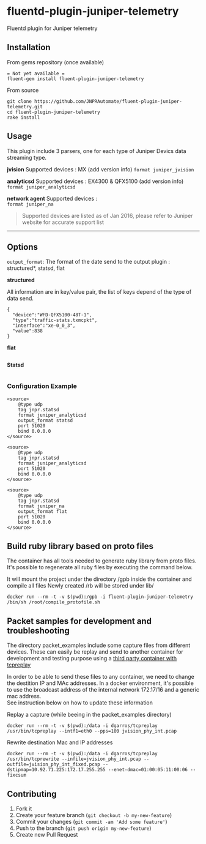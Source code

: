 # fluentd-plugin-juniper-telemetry
Fluentd plugin for Juniper telemetry

## Installation

From gems repository (once available)
```
= Not yet available =
fluent-gem install fluent-plugin-juniper-telemetry
```

From source
```
git clone https://github.com/JNPRAutomate/fluent-plugin-juniper-telemetry.git
cd fluent-plugin-juniper-telemetry
rake install
```

## Usage

This plugin include 3 parsers, one for each type of Juniper Devics data streaming type.

**jvision**
Supported devices : MX (add version info)
`format juniper_jvision`

**analyticsd**
Supported devices : EX4300 & QFX5100 (add version info)
`format juniper_analyticsd`

**network agent**
Supported devices :  
`format juniper_na`

> Supported devices are listed as of Jan 2016, please refer to Juniper website for accurate support list

--------------

## Options

`output_format`: The format of the date send to the output plugin : structured*, statsd, flat

**structured**

All information are in key/value pair, the list of keys depend of the type of data send.
```
{
  "device":"WFD-QFX5100-48T-1",
  "type":"traffic-stats.txmcpkt",  
  "interface":"xe-0_0_3",  
  "value":838
}
```

**flat**
```
```

**Statsd**

```
```

### Configuration Example

```
<source>
    @type udp
    tag jnpr.statsd
    format juniper_analyticsd
    output_format statsd
    port 51020
    bind 0.0.0.0
</source>
```

```
<source>
    @type udp
    tag jnpr.statsd
    format juniper_analyticsd
    port 51020
    bind 0.0.0.0
</source>
```

```
<source>
    @type udp
    tag jnpr.statsd
    format juniper_na
    output_format flat
    port 51020
    bind 0.0.0.0
</source>
```

## Build ruby library based on proto files

The container has all tools needed to generate ruby library from proto files.  
It's possible to regenerate all ruby files by executing the command below.  

It will mount the project under the directory /gpb inside the container and compile all files
Newly created /rb will be stored under lib/

```
docker run --rm -t -v $(pwd):/gpb -i fluent-plugin-juniper-telemetry /bin/sh /root/compile_protofile.sh
```

## Packet samples for development and troubleshooting

The directory packet_examples include some capture files from different devices.
These can easily be replay and send to another container for development and testing purpose using a [third party container with tcpreplay](https://hub.docker.com/r/dgarros/tcpreplay/)

In order to be able to send these files to any container, we need to change the destition IP and MAc addresses.
In a docker environment, it's possible to use the broadcast address of the internal network 172.17/16 and a generic mac address.  
See instruction below on how to update these information

Replay a capture (while beeing in the packet_examples directory)
```
docker run --rm -t -v $(pwd):/data -i dgarros/tcpreplay /usr/bin/tcpreplay --intf1=eth0 --pps=100 jvision_phy_int.pcap
```

Rewrite destination Mac and IP addresses
```
docker run --rm -t -v $(pwd):/data -i dgarros/tcpreplay /usr/bin/tcprewrite --infile=jvision_phy_int.pcap --outfile=jvision_phy_int_fixed.pcap --dstipmap=10.92.71.225:172.17.255.255 --enet-dmac=01:00:05:11:00:06 --fixcsum
```

## Contributing

1. Fork it
2. Create your feature branch (`git checkout -b my-new-feature`)
3. Commit your changes (`git commit -am 'Add some feature'`)
4. Push to the branch (`git push origin my-new-feature`)
5. Create new Pull Request
